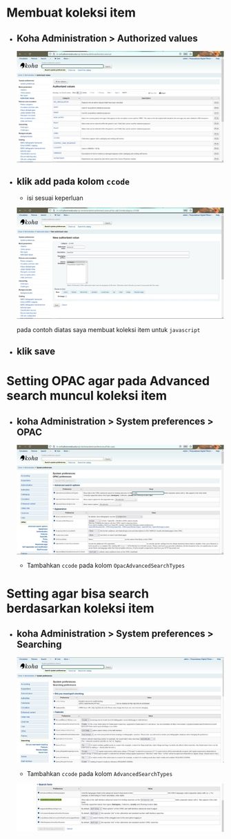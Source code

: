 # Membuat koleksi item
- ##  Koha Administration > Authorized values 

    ![ccode1](ccode1.PNG)

- ## klik add pada kolom `ccode`
    - isi sesuai keperluan

    ![ccode](ccode2.PNG)

    pada contoh diatas saya membuat koleksi item untuk `javascript`
- ## klik save

# Setting OPAC agar pada Advanced search muncul koleksi item
-  ## koha Administration > System preferences > OPAC

    ![ccode](ccode4.PNG) 

    - Tambahkan `ccode` pada kolom  `OpacAdvancedSearchTypes` 

# Setting agar bisa search berdasarkan koleksi item
-  ## koha Administration > System preferences > Searching
    ![ccode](ccode3.PNG) 

    - Tambahkan `ccode` pada kolom   `AdvancedSearchTypes`  

    ![ccode](ccode5.PNG)
